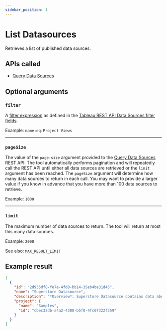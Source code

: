 ```yaml
---
sidebar_position: 1
---
```


# List Datasources

Retrieves a list of published data sources.

## APIs called

- [Query Data Sources](https://help.tableau.com/current/api/rest_api/en-us/REST/rest_api_ref_data_sources.htm#query_data_sources)

## Optional arguments

### `filter`

A
[filter expression](https://help.tableau.com/current/api/rest_api/en-us/REST/rest_api_concepts_filtering_and_sorting.htm)
as defined in the
[Tableau REST API Data Sources filter fields](https://help.tableau.com/current/api/rest_api/en-us/REST/rest_api_concepts_filtering_and_sorting.htm#datasources).

Example: `name:eq:Project Views`

<hr />

### `pageSize`

The value of the `page-size` argument provided to the
[Query Data Sources](https://help.tableau.com/current/api/rest_api/en-us/REST/rest_api_ref_data_sources.htm#query_data_sources)
REST API. The tool automatically performs pagination and will repeatedly call the REST API until
either all data sources are retrieved or the `limit` argument has been reached. The `pageSize`
argument will determine how many data sources to return in each call. You may want to provide a
larger value if you know in advance that you have more than 100 data sources to retrieve.

Example: `1000`

<hr />

### `limit`

The maximum number of data sources to return. The tool will return at most this many data sources.

Example: `2000`

See also: [`MAX_RESULT_LIMIT`](../../configuration/mcp-config/optional.md#max_result_limit)

## Example result

```json
[
  {
    "id": "2d935df8-fe7e-4fd8-bb14-35eb4ba31d45",
    "name": "Superstore Datasource",
    "description": "*Overview*: Superstore Datasource contains data about your profit and sales\n\n*What is a Row of Data?* Each row of data corresponds to a unique order.",
    "project": {
      "name": "Samples",
      "id": "cbec32db-a4a2-4308-b5f0-4fc67322f359"
    }
  }
]
```
